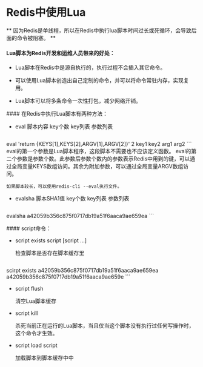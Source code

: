 # Redis中使用Lua

** 因为Redis是单线程，所以在Redis中执行lua脚本时间过长或死循环，会导致后面的命令被阻塞。 **

#### Lua脚本为Redis开发和运维人员带来的好处：

* Lua脚本在Redis中是源自执行的，执行过程不会插入其它命令。

* 可以使用Lua脚本创造出自己定制的命令，并可以将命令常驻内存，实现复用。

* Lua脚本可以将多条命令一次性打包，减少网络开销。

<div id="eval-evalsha"></div>
#### 在Redis中执行Lua脚本有两种方法：

* eval 脚本内容 key个数 key列表 参数列表

    ```
eval 'return {KEYS[1],KEYS[2],ARGV[1],ARGV[2]}' 2 key1 key2 arg1 arg2
    ```
    eval的第一个参数是Lua脚本程序，这段脚本不需要也不应该定义函数。
    eval的第二个参数是参数个数。此参数后参数个数内的参数表示Redis中用到的键，可以通过全局变量KEYS数组访问。其余为附加参数，可以通过全局变量ARGV数组访问。

    如果脚本较长，可以使用redis-cli --eval执行文件。

* evalsha 脚本SHA1值 key个数 key列表 参数列表

    ```
evalsha a42059b356c875f0717db19a51f6aaca9ae659ea
    ```

<div id="script"></div>
#### script命令：

* script exists script [script ...]

    检查脚本是否存在脚本缓存里
    ```
scirpt exists a42059b356c875f0717db19a51f6aaca9ae659ea a42059b356c875f0717db19a51f6aaca9ae659e
    ```

* script flush

    清空Lua脚本缓存

* script kill

    杀死当前正在运行的Lua脚本，当且仅当这个脚本没有执行过任何写操作时，这个命令才生效。

* script load script

    加载脚本到脚本缓存中中
